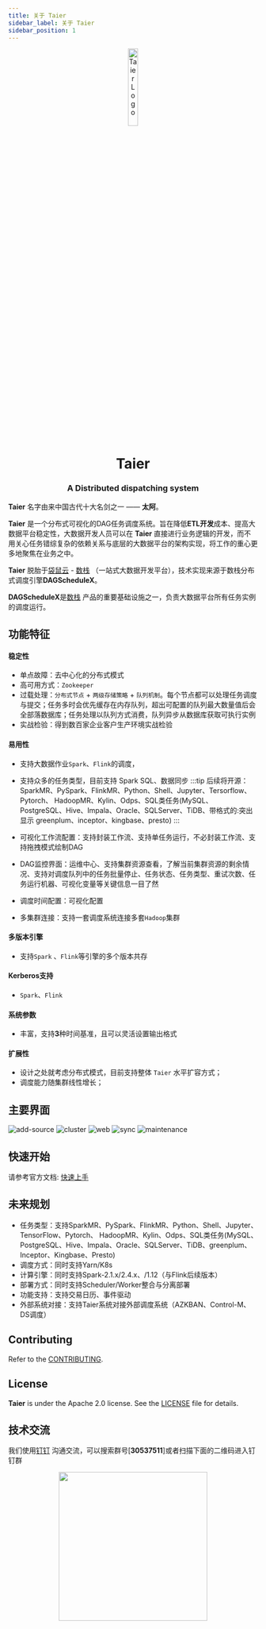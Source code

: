 ```yaml
---
title: 关于 Taier
sidebar_label: 关于 Taier
sidebar_position: 1
---
```


<div align="center">
 <img src="/Taier/img/logo.svg" width="20%" height="20%" alt="Taier Logo" />
 <h1>Taier</h1>
 <h3>A Distributed dispatching system</h3>
</div>


**Taier** 名字由来中国古代十大名剑之一 —— **太阿**。

**Taier** 是一个分布式可视化的DAG任务调度系统。旨在降低**ETL开发**成本、提高大数据平台稳定性，大数据开发人员可以在 **Taier** 直接进行业务逻辑的开发，而不用关心任务错综复杂的依赖关系与底层的大数据平台的架构实现，将工作的重心更多地聚焦在业务之中。

**Taier** 脱胎于[袋鼠云](https://www.dtstack.com/) - [数栈](https://www.dtstack.com/dtinsight/) （一站式大数据开发平台），技术实现来源于数栈分布式调度引擎**DAGScheduleX**。 

**DAGScheduleX**是[数栈](https://www.dtstack.com/dtinsight/) 产品的重要基础设施之一，负责大数据平台所有任务实例的调度运行。

## 功能特征

#### 稳定性
* 单点故障：去中心化的分布式模式
* 高可用方式：`Zookeeper`
* 过载处理：`分布式节点` + `两级存储策略` + `队列机制`。每个节点都可以处理任务调度与提交；任务多时会优先缓存在内存队列，超出可配置的队列最大数量值后会全部落数据库；任务处理以队列方式消费，队列异步从数据库获取可执行实例
* 实战检验：得到数百家企业客户生产环境实战检验

#### 易用性
* 支持大数据作业`Spark`、`Flink`的调度，
* 支持众多的任务类型，目前支持 Spark SQL、数据同步
:::tip
后续将开源：  SparkMR、PySpark、FlinkMR、Python、Shell、Jupyter、Tersorflow、Pytorch、
  HadoopMR、Kylin、Odps、SQL类任务(MySQL、PostgreSQL、Hive、Impala、Oracle、SQLServer、TiDB、带格式的:突出显示
  greenplum、inceptor、kingbase、presto)
:::

* 可视化工作流配置：支持封装工作流、支持单任务运行，不必封装工作流、支持拖拽模式绘制DAG
* DAG监控界面：运维中心、支持集群资源查看，了解当前集群资源的剩余情况、支持对调度队列中的任务批量停止、任务状态、任务类型、重试次数、任务运行机器、可视化变量等关键信息一目了然
* 调度时间配置：可视化配置
* 多集群连接：支持一套调度系统连接多套`Hadoop`集群

#### 多版本引擎
* 支持`Spark` 、`Flink`等引擎的多个版本共存

#### Kerberos支持
* `Spark`、`Flink`

#### 系统参数
* 丰富，支持**3**种时间基准，且可以灵活设置输出格式

#### 扩展性
* 设计之处就考虑分布式模式，目前支持整体 `Taier` 水平扩容方式；
* 调度能力随集群线性增长；  

## 主要界面
![add-source](/img/readme/add-source.png)
![cluster](/img/readme/cluster.png)
![web](/img/readme/main.png)
![sync](/img/readme/sync.png)
![maintenance](/img/readme/maintenance.png)

## 快速开始
请参考官方文档: [快速上手](./quickstart/start.md)

## 未来规划
* 任务类型：支持SparkMR、PySpark、FlinkMR、Python、Shell、Jupyter、TensorFlow、Pytorch、
HadoopMR、Kylin、Odps、SQL类任务(MySQL、PostgreSQL、Hive、Impala、Oracle、SQLServer、TiDB、greenplum、Inceptor、Kingbase、Presto)
* 调度方式：同时支持Yarn/K8s
* 计算引擎：同时支持Spark-2.1.x/2.4.x、/1.12（与Flink后续版本）
* 部署方式：同时支持Scheduler/Worker整合与分离部署
* 功能支持：支持交易日历、事件驱动
* 外部系统对接：支持Taier系统对接外部调度系统（AZKBAN、Control-M、DS调度）


## Contributing

Refer to the [CONTRIBUTING](./contributing.md).

## License

**Taier** is under the Apache 2.0 license. See
the [LICENSE](http://www.apache.org/licenses/LICENSE-2.0) file for details.


## 技术交流
我们使用[钉钉](https://www.dingtalk.com/) 沟通交流，可以搜索群号[**30537511**]或者扫描下面的二维码进入钉钉群
<div align="center"> 
 <img src="/Taier/img/readme/ding.jpeg" width="300" />
</div>